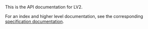This is the API documentation for LV2.

For an index and higher level documentation, see the corresponding [specification documentation](../../ns/index.html).
